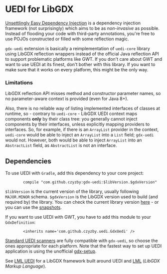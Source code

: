 # UEDI for LibGDX

[Unsettlingly Easy Dependency Injection](https://github.com/czyzby/uedi) is a dependency injection framework (not surprisingly) which aims to be as *non-invasive* as possible. Instead of flooding your code with third-party annotations, you're free to use POJOs constructed or filled with some reflection magic.

`gdx-uedi` extension is basically a reimplementation of `uedi-core` library using LibGDX reflection wrappers instead of the official Java reflection API to support problematic platforms like GWT. If you don't care about GWT and want to use UEDI at its finest, don't bother with this library. If you want to make sure that it works on every platform, this might be the only way.

### Limitations

LibGDX reflection API misses method and constructor parameter names, so no parameter-aware context is provided (even for Java 8+).

Also, there is no reliable way of listing implemented interfaces of classes at runtime, so - contrary to `uedi-core` - LibGDX UEDI context maps components **only** by their class tree: you generally cannot inject components by their interfaces, unless explicitly mapping providers to interfaces. So, for example, if there is an `ArrayList` provider in the context, `uedi-core` would be able to inject an `ArrayList` into a `List` field; `gdx-uedi` would not. However, both would be able to inject `ArrayList` into an `AbstractList` field, as `AbstractList` is not an interface.

## Dependencies

To use UEDI with `Gradle`, add this dependency to your core project:
```
        compile "com.github.czyzby:gdx-uedi:$libVersion.$gdxVersion"
```

`$libVersion` is the current version of the library, usually following `MAJOR.MINOR` schema. `$gdxVersion` is the LibGDX version used to build (and required by) the library. You can check the current library version [here](http://search.maven.org/#search|ga|1|g%3A%22com.github.czyzby%22) - or you can use the [snapshots](https://oss.sonatype.org/content/repositories/snapshots/com/github/czyzby/).

If you want to use UEDI with GWT, you have to add this module to your `GdxDefinition`:
```
        <inherits name='com.github.czyzby.uedi.GdxUedi' />
```

[Standard UEDI scanners](https://github.com/czyzby/uedi) are fully compatible with `gdx-uedi`, so choose the ones appropriate for each platform. Note that the fastest way to set up UEDI application is using the unofficial [gdx-setup](https://github.com/czyzby/gdx-setup).

See [LML UEDI](../lml-uedi) for a LibGDX framework built around UEDI and [LML](../lml) (*LibGDX Markup Language*).
